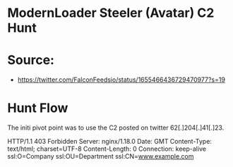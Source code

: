 # ModernLoader Steeler (Avatar) C2 Hunt

# Source: 

- https://twitter.com/FalconFeedsio/status/1655466436729470977?s=19

# Hunt Flow

The initi pivot point was to use the C2 posted on twitter 62[.]204[.]41[.]23.

HTTP/1.1 403 Forbidden Server: nginx/1.18.0 Date: GMT Content-Type: text/html; charset=UTF-8 Content-Length: 0 Connection: keep-alive ssl:O=Company ssl:OU=Department ssl:CN=www.example.com
